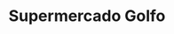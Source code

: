 ---
title: "Supermercado Golfo"
url: /santo-domingo-norte/supermercado-golfo/
shop: supermercado
---